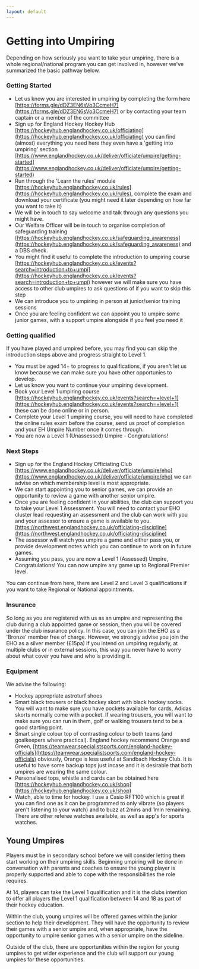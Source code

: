 ```yaml
---
layout: default
---
```



# Getting into Umpiring
Depending on how seriously you want to take your umpiring, there is a whole regional/national program you can get involved in, however we've summarized the basic pathway below.

### Getting Started
- Let us know you are interested in umpiring by completing the form here [https://forms.gle/dDZ3EN6sVo3CcmeH7](https://forms.gle/dDZ3EN6sVo3CcmeH7) or by contacting your team captain or a member of the committee
- Sign up for England Hockey Hockey Hub [https://hockeyhub.englandhockey.co.uk/officiating](https://hockeyhub.englandhockey.co.uk/officiating) you can find (almost) everything you need here they even have a 'getting into umpiring' section [https://www.englandhockey.co.uk/deliver/officiate/umpire/getting-started](https://www.englandhockey.co.uk/deliver/officiate/umpire/getting-started)
- Run through the 'Learn the rules' module [https://hockeyhub.englandhockey.co.uk/rules](https://hockeyhub.englandhockey.co.uk/rules), complete the exam and download your certificate (you might need it later depending on how far you want to take it)
- We will be in touch to say welcome and talk through any questions you might have.
- Our Welfare Officer will be in touch to organise completion of safeguarding training [https://hockeyhub.englandhockey.co.uk/safeguarding_awareness](https://hockeyhub.englandhockey.co.uk/safeguarding_awareness) and a DBS check.
- You might find it useful to complete the introduction to umpiring course [https://hockeyhub.englandhockey.co.uk/events?search=introduction+to+umpi](https://hockeyhub.englandhockey.co.uk/events?search=introduction+to+umpi) however we will make sure you have access to other club umpires to ask questions of if you want to skip this step
- We can introduce you to umpiring in person at junior/senior training sessions
- Once you are feeling confident we can appoint you to umpire some junior games, with a support umpire alongside if you feel you need it

### Getting qualified
If you have played and umpired before, you may find you can skip the introduction steps above and progress straight to Level 1.
- You must be aged 14+ to progress to qualifications, if you aren't let us know because we can make sure you have other opportunies to develop.
- Let us know you want to continue your umpiring development.
- Book your Level 1 umpiring course [https://hockeyhub.englandhockey.co.uk/events?search=+level+1](https://hockeyhub.englandhockey.co.uk/events?search=+level+1) these can be done online or in person.
- Complete your Level 1 umpiring course, you will need to have completed the online rules exam before the course, send us proof of completion and your EH Umpire Number once it comes through.
- You are now a Level 1 (Unassessed) Umpire - Congratulations!

### Next Steps
- Sign up for the England Hockey Officiating Club [https://www.englandhockey.co.uk/deliver/officiate/umpire/eho](https://www.englandhockey.co.uk/deliver/officiate/umpire/eho) we can advise on which membership level is most appropriate.
- We can start appointing you to senior games, we can provide an opportunity to review a game with another senior umpire.
- Once you are feeling confident in your abilities, the club can support you to take your Level 1 Assessment. You will need to contact your EHO cluster lead requesting an assessment and the club can work with you and your assessor to ensure a game is available to you. [https://northwest.englandhockey.co.uk/officiating-discipline](https://northwest.englandhockey.co.uk/officiating-discipline)
- The assessor will watch you umpire a game and either pass you, or provide development notes which you can continue to work on in future games.
- Assuming you pass, you are now a Level 1 (Assessed) Umpire, Congratulations! You can now umpire any game up to Regional Premier level.

You can continue from here, there are Level 2 and Level 3 qualifications if you want to take Regional or National appointments.

### Insurance
So long as you are registered with us as an umpire and representing the club during a club appointed game or session, then you will be covered under the club insurance policy. In this case, you can join the EHO as a 'Bronze' member free of charge. However, we strongly advise you join the EHO as a silver member (£15pa) if you intend on umpiring regularly, at multiple clubs or in external sessions, this way you never have to worry about what cover you have and who is providing it.

### Equipment
We advise the following:
- Hockey appropriate astroturf shoes
- Smart black trousers or black hockey skort with black hockey socks. You will want to make sure you have pockets available for cards, Adidas skorts normally come with a pocket. If wearing trousers, you will want to make sure you can run in them, golf or walking trousers tend to be a good starting point.
- Smart single colour top of contrasting colour to both teams (and goalkeepers where practical). England hockey recommend Orange and Green, [https://teamwear.specialistsports.com/england-hockey-officials](https://teamwear.specialistsports.com/england-hockey-officials) obviously, Orange is less useful at Sandbach Hockey Club. It is useful to have some backup tops just incase and it is desirable that both umpires are wearing the same colour.
- Personalised tops, whistle and cards can be obtained here [https://hockeyhub.englandhockey.co.uk/shop](https://hockeyhub.englandhockey.co.uk/shop) 
- Watch, able to time for hockey. I use a Casio RFT100 which is great if you can find one as it can be programmed to only vibrate (so players aren't listening to your watch) and to buzz at 2mins and 1min remaining. There are other referee watches available, as well as app's for sports watches.

## Young Umpires
Players must be in secondary school before we will consider letting them start working on their umpiring skills. Beginning umpiring will be done in conversation with parents and coaches to ensure the young player is properly supported and able to cope with the responsibilities the role requires.

At 14, players can take the Level 1 qualification and it is the clubs intention to offer all players the Level 1 qualification between 14 and 18 as part of their hockey education.

Within the club, young umpires will be offered games within the junior section to help their development. They will have the opportunity to review their games with a senior umpire and, when appropriate, have the opportunity to umpire senior games with a senior umpire on the sideline.

Outside of the club, there are opportunities within the region for young umpires to get wider experience and the club will support our young umpires for these opportunities.

